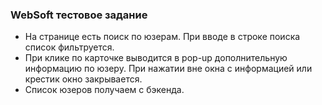 ### WebSoft тестовое задание




- На странице есть поиск по юзерам. При вводе в строке поиска список фильтруется. 
- При клике по карточке выводится в pop-up дополнительную информацию по юзеру. При нажатии вне окна с информацией или крестик окно закрывается.
- Список юзеров получаем с бэкенда. 

